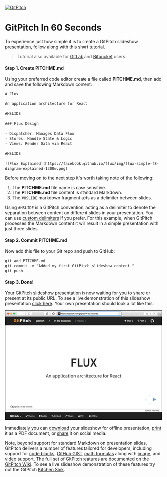 [![GitPitch](https://gitpitch.com/assets/badge.svg)](https://gitpitch.com/gitpitch/in-60-seconds/master?grs=github)

# GitPitch In 60 Seconds

To experience just how simple it is to create a GitPitch slideshow
presentation, follow along with this short tutorial.

> Tutorial also available for [GitLab](https://gitlab.com/gitpitch/in-60-seconds) and [Bitbucket](https://bitbucket.org/gitpitch/in-60-seconds) users.

#### Step 1. Create **PITCHME.md**

Using your preferred code editor create a file called **PITCHME.md**, then add 
and save the following Markdown content:

```
# Flux 

An application architecture for React

#HSLIDE

### Flux Design

- Dispatcher: Manages Data Flow
- Stores: Handle State & Logic
- Views: Render Data via React

#HSLIDE

![Flux Explained](https://facebook.github.io/flux/img/flux-simple-f8-diagram-explained-1300w.png)
```

Before moving on to the next step it's worth taking note of the following:

1. The **PITCHME.md** file name is case sensitive.
1. The **PITCHME.md** file content is standard Markdown.
1. The `#HSLIDE` markdown fragment acts as a delimiter between slides.

Using `#HSLIDE` is a GitPitch convention, acting as a delimiter to denote the 
separation between content on different slides in your presentation. You can use 
[custom delimiters](https://github.com/gitpitch/gitpitch/wiki/Custom-Slide-Delimiters) 
if you prefer. For this example, when GitPitch processes the Markdown content it 
will result in a simple presentation with just three slides.


#### Step 2. Commit **PITCHME.md**

Now add this file to your Git repo and push to GitHub:

```
git add PITCHME.md
git commit -m "Added my first GitPitch slideshow content."
git push
```

#### Step 3. Done!

Your GitPitch slideshow presentation is now waiting for you to share or present 
at its public URL. To see a live demonstration of this slideshow presentation 
[click here](https://gitpitch.com/gitpitch/in-60-seconds). Your own 
presentation should look a lot like this:

![Slideshow-In-60-Seconds](/images/slideshow-in-60-seconds.jpg)

Immediately you can [download](https://github.com/gitpitch/gitpitch/wiki/Slideshow-Offline) 
your slideshow for offline presentation, 
[print](https://github.com/gitpitch/gitpitch/wiki/Slideshow-Printing) it as a 
PDF document, or [share](https://github.com/gitpitch/gitpitch/wiki/Slideshow-Sharing) 
it on social media.

Note, beyond support for standard Markdown on presentation slides, GitPitch 
delivers a number of features tailored for developers, including support for 
[code blocks](https://github.com/gitpitch/gitpitch/wiki/Code-Slides), 
[GitHub GIST](https://github.com/gitpitch/gitpitch/wiki/GIST-Slides), 
[math formulas](https://github.com/gitpitch/gitpitch/wiki/Math-Notation-Slides) 
along with [image](https://github.com/gitpitch/gitpitch/wiki/Image-Slides), and 
[video](https://github.com/gitpitch/gitpitch/wiki/Video-Slides) support. The 
full set of GitPitch features are documented on the 
[GitPitch Wiki](https://github.com/gitpitch/gitpitch/wiki). To see a live 
slideshow demonstration of these features try out the GitPitch 
[Kitchen Sink](https://gitpitch.com/gitpitch/kitchen-sink).
